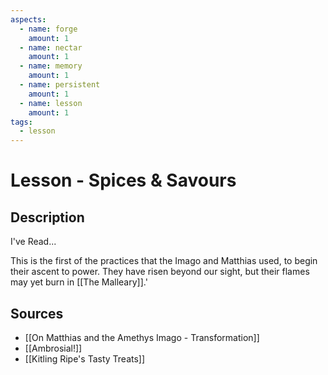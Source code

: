 ```yaml
---
aspects: 
  - name: forge
    amount: 1
  - name: nectar
    amount: 1
  - name: memory
    amount: 1
  - name: persistent
    amount: 1
  - name: lesson
    amount: 1
tags:
  - lesson
---
```


# Lesson - Spices & Savours

## Description
I've Read...

This is the first of the practices that the Imago and Matthias used, to begin their ascent to power. They have risen beyond our sight, but their flames may yet burn in [[The Malleary]].'
## Sources
- [[On Matthias and the Amethys Imago - Transformation]]
- [[Ambrosial!]]
- [[Kitling Ripe's Tasty Treats]]